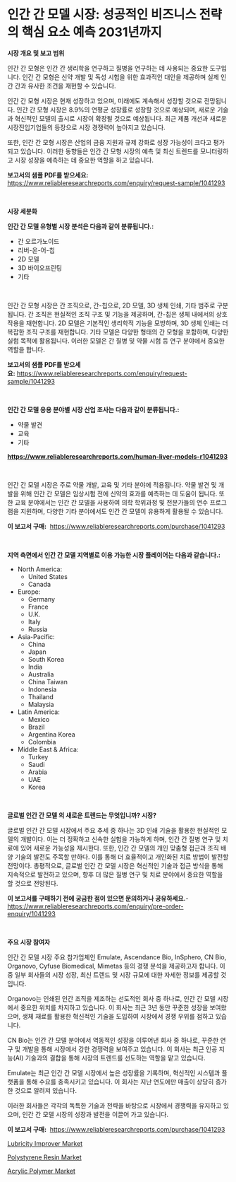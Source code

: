 <p><h1>인간 간 모델 시장: 성공적인 비즈니스 전략의 핵심 요소 예측 2031년까지</h1></p><p><strong>시장 개요 및 보고 범위</strong></p>
<p><p>인간 간 모형은 인간 간 생리학을 연구하고 질병을 연구하는 데 사용되는 중요한 도구입니다. 인간 간 모형은 신약 개발 및 독성 시험을 위한 효과적인 대안을 제공하며 실제 인간 간과 유사한 조건을 재현할 수 있습니다.</p><p>인간 간 모형 시장은 현재 성장하고 있으며, 미래에도 계속해서 성장할 것으로 전망됩니다. 인간 간 모형 시장은 8.9%의 연평균 성장률로 성장할 것으로 예상되며, 새로운 기술과 혁신적인 모델의 출시로 시장이 확장될 것으로 예상됩니다. 최근 제품 개선과 새로운 시장진입기업들의 등장으로 시장 경쟁력이 높아지고 있습니다.</p><p>또한, 인간 간 모형 시장은 산업의 금융 지원과 규제 강화로 성장 가능성이 크다고 평가되고 있습니다. 이러한 동향들은 인간 간 모형 시장의 예측 및 최신 트렌드를 모니터링하고 시장 성장을 예측하는 데 중요한 역할을 하고 있습니다.</p></p>
<p><strong>보고서의 샘플 PDF를 받으세요:</strong> <a href="https://www.reliableresearchreports.com/enquiry/request-sample/1041293">https://www.reliableresearchreports.com/enquiry/request-sample/1041293</a></p>
<p>&nbsp;</p>
<p><strong>시장 세분화</strong></p>
<p><strong>인간 간 모델 유형별 시장 분석은 다음과 같이 분류됩니다.:</strong></p>
<p><ul><li>간 오르가노이드</li><li>리버-온-어-칩</li><li>2D 모델</li><li>3D 바이오프린팅</li><li>기타</li></ul></p>
<p>&nbsp;</p>
<p><p>인간 간 모형 시장은 간 조직으로, 간-칩으로, 2D 모델, 3D 생체 인쇄, 기타 범주로 구분됩니다. 간 조직은 현실적인 조직 구조 및 기능을 제공하며, 간-칩은 생체 내에서의 상호작용을 재현합니다. 2D 모델은 기본적인 생리학적 기능을 모방하며, 3D 생체 인쇄는 더 복잡한 조직 구조를 재현합니다. 기타 모델은 다양한 형태의 간 모형을 포함하며, 다양한 실험 목적에 활용됩니다. 이러한 모델은 간 질병 및 약물 시험 등 연구 분야에서 중요한 역할을 합니다.</p></p>
<p><strong>보고서의 샘플 PDF를 받으세요:</strong>&nbsp;<a href="https://www.reliableresearchreports.com/enquiry/request-sample/1041293">https://www.reliableresearchreports.com/enquiry/request-sample/1041293</a></p>
<p>&nbsp;</p>
<p><strong> 인간 간 모델 응용 분야별 시장 산업 조사는 다음과 같이 분류됩니다.:</strong></p>
<p><ul><li>약물 발견</li><li>교육</li><li>기타</li></ul></p>
<p><strong><a href="https://www.reliableresearchreports.com/human-liver-models-r1041293">https://www.reliableresearchreports.com/human-liver-models-r1041293</a></strong></p>
<p>&nbsp;</p>
<p><p>인간 간 모델 시장은 주로 약물 개발, 교육 및 기타 분야에 적용됩니다. 약물 발견 및 개발을 위해 인간 간 모델은 임상시험 전에 신약의 효과를 예측하는 데 도움이 됩니다. 또한 교육 분야에서는 인간 간 모델을 사용하여 의학 학위과정 및 전문가들의 연수 프로그램을 지원하며, 다양한 기타 분야에서도 인간 간 모델이 유용하게 활용될 수 있습니다.</p></p>
<p><strong>이 보고서 구매:</strong>&nbsp; <a href="https://www.reliableresearchreports.com/purchase/1041293">https://www.reliableresearchreports.com/purchase/1041293</a></p>
<p>&nbsp;</p>
<p><strong>지역 측면에서 인간 간 모델 지역별로 이용 가능한 시장 플레이어는 다음과 같습니다.:</strong></p>
<p><ul>
    <li>
        North America:
        <ul>
            <li>United States</li>
            <li>Canada</li>
        </ul>
    </li>
    <li>
        Europe:
        <ul>
            <li>Germany</li>
            <li>France</li>
            <li>U.K.</li>
            <li>Italy</li>
            <li>Russia</li>
        </ul>
    </li>
    <li>
        Asia-Pacific:
        <ul>
            <li>China</li>
            <li>Japan</li>
            <li>South Korea</li>
            <li>India</li>
            <li>Australia</li>
            <li>China Taiwan</li>
            <li>Indonesia</li>
            <li>Thailand</li>
            <li>Malaysia</li>
        </ul>
    </li>
    <li>
        Latin America:
        <ul>
            <li>Mexico</li>
            <li>Brazil</li>
            <li>Argentina Korea</li>
            <li>Colombia</li>
        </ul>
    </li>
    <li>
        Middle East & Africa:
        <ul>
            <li>Turkey</li>
            <li>Saudi</li>
            <li>Arabia</li>
            <li>UAE</li>
            <li>Korea</li>
        </ul>
    </li>
    </ul></p>
<p>&nbsp;</p>
<p><strong>글로벌 인간 간 모델 의 새로운 트렌드는 무엇입니까? 시장?</strong></p>
<p><p>글로벌 인간 간 모델 시장에서 주요 추세 중 하나는 3D 인쇄 기술을 활용한 현실적인 모델의 개발이다. 이는 더 정확하고 신속한 실험을 가능하게 하며, 인간 간 질병 연구 및 치료에 있어 새로운 가능성을 제시한다. 또한, 인간 간 모델의 개인 맞춤형 접근과 조직 배양 기술의 발전도 주목할 만하다. 이를 통해 더 효율적이고 개인화된 치료 방법이 발전할 전망이다. 총평적으로, 글로벌 인간 간 모델 시장은 혁신적인 기술과 접근 방식을 통해 지속적으로 발전하고 있으며, 향후 더 많은 질병 연구 및 치료 분야에서 중요한 역할을 할 것으로 전망된다.</p></p>
<p><strong>이 보고서를 구매하기 전에 궁금한 점이 있으면 문의하거나 공유하세요.</strong>- <a href="https://www.reliableresearchreports.com/enquiry/pre-order-enquiry/1041293">https://www.reliableresearchreports.com/enquiry/pre-order-enquiry/1041293</a></p>
<p>&nbsp;</p>
<p><strong>주요 시장 참여자</strong></p>
<p><p>인간 간 모델 시장 주요 참가업체인 Emulate, Ascendance Bio, InSphero, CN Bio, Organovo, Cyfuse Biomedical, Mimetas 등의 경쟁 분석을 제공하고자 합니다. 이 중 일부 회사들의 시장 성장, 최신 트렌드 및 시장 규모에 대한 자세한 정보를 제공할 것입니다.</p><p>Organovo는 인쇄된 인간 조직을 제조하는 선도적인 회사 중 하나로, 인간 간 모델 시장에서 중요한 위치를 차지하고 있습니다. 이 회사는 최근 3년 동안 꾸준한 성장을 보여왔으며, 생체 재료를 활용한 혁신적인 기술을 도입하여 시장에서 경쟁 우위를 점하고 있습니다.</p><p>CN Bio는 인간 간 모델 분야에서 역동적인 성장을 이루어낸 회사 중 하나로, 꾸준한 연구 및 개발을 통해 시장에서 강한 경쟁력을 보여주고 있습니다. 이 회사는 최근 인공 지능(AI) 기술과의 결합을 통해 시장의 트렌드를 선도하는 역할을 맡고 있습니다.</p><p>Emulate는 최근 인간 간 모델 시장에서 높은 성장률을 기록하며, 혁신적인 시스템과 플랫폼을 통해 수요를 충족시키고 있습니다. 이 회사는 지난 연도에만 매출이 상당히 증가한 것으로 알려져 있습니다.</p><p>이러한 회사들은 각각의 독특한 기술과 전략을 바탕으로 시장에서 경쟁력을 유지하고 있으며, 인간 간 모델 시장의 성장과 발전을 이끌어 가고 있습니다.</p></p>
<p><strong>이 보고서 구매:</strong>&nbsp;&nbsp;<a href="https://www.reliableresearchreports.com/purchase/1041293">https://www.reliableresearchreports.com/purchase/1041293</a></p>
<p><p><a href="https://confirmed-shield-e13.notion.site/Lubricity-Improver-Market-Offers-Provide-Insightful-Data-for-the-Time-Period-from-2024-to-2031-and-a-cc0b3a6b37b245ddbf78cc0a0a0e37f0">Lubricity Improver Market</a></p><p><a href="https://sore-arch-6db.notion.site/Polystyrene-Resin-Market-Analysis-Examines-its-Scope-on-Growth-Opportunities-and-Forecasted-Trends--d8f2e189b2564f5993ffd89fcc9ed33d">Polystyrene Resin Market</a></p><p><a href="https://funky-papaya-cf4.notion.site/Acrylic-Polymer-Market-Share-Market-New-Trends-Analysis-Report-By-Type-By-Application-By-End-use-41254fe3c87948bc9130d6f0d87674e6">Acrylic Polymer Market</a></p></p>